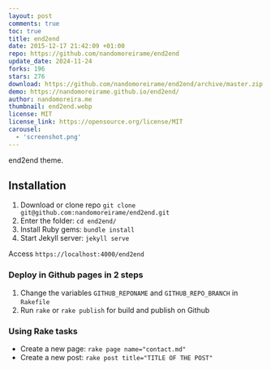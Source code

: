 ```yaml
---
layout: post
comments: true
toc: true
title: end2end
date: 2015-12-17 21:42:09 +01:00
repo: https://github.com/nandomoreirame/end2end
update_date: 2024-11-24
forks: 196
stars: 276
download: https://github.com/nandomoreirame/end2end/archive/master.zip
demo: https://nandomoreirame.github.io/end2end/
author: nandomoreira.me
thumbnail: end2end.webp
license: MIT
license_link: https://opensource.org/license/MIT
carousel:
  - 'screenshot.png'
---
```


end2end theme.

## Installation

1. Download or clone repo `git clone git@github.com:nandomoreirame/end2end.git`
2. Enter the folder: `cd end2end/`
3. Install Ruby gems: `bundle install`
4. Start Jekyll server: `jekyll serve`

Access `https://localhost:4000/end2end`

### Deploy in Github pages in 2 steps

1. Change the variables `GITHUB_REPONAME` and `GITHUB_REPO_BRANCH` in `Rakefile`
2. Run `rake` or `rake publish` for build and publish on Github

### Using Rake tasks

* Create a new page: `rake page name="contact.md"`
* Create a new post: `rake post title="TITLE OF THE POST"`
